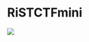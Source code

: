 # RiSTCTFmini

![](https://github.com/lion-rion/RiSTCTFmini/workflows/Docker%20compose%20test/badge.svg)
